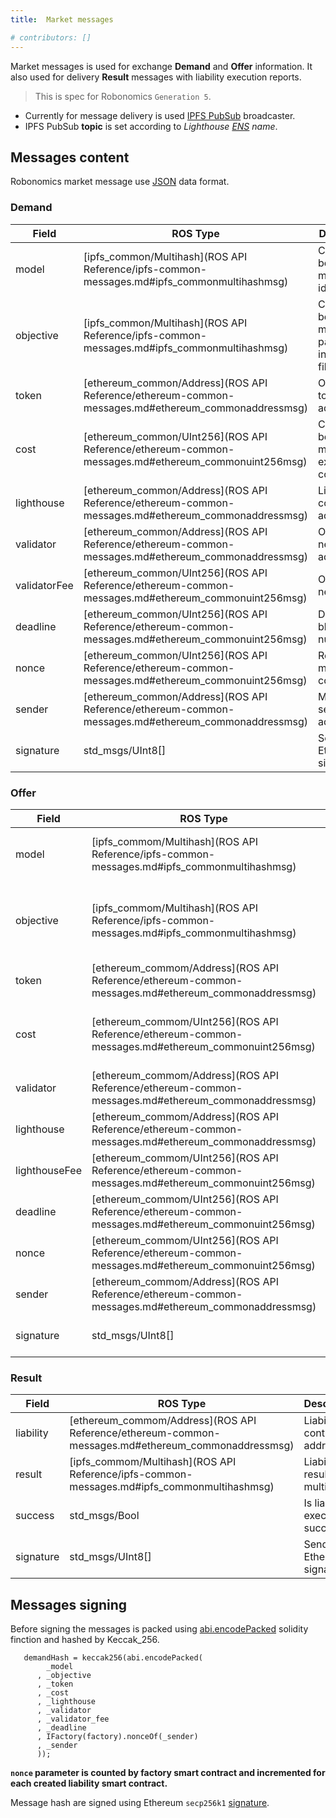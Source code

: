 ```yaml
---
title:  Market messages

# contributors: []
---
```


Market messages is used for exchange **Demand** and **Offer** information. It also used for delivery **Result** messages with liability execution reports.

> This is spec for Robonomics `Generation 5`.

- Currently for message delivery is used [IPFS PubSub](https://ipfs.io/blog/25-pubsub/) broadcaster.
- IPFS PubSub **topic** is set according to *Lighthouse [ENS](https://ens.domains/) name*.

## Messages content

Robonomics market message use [JSON](https://www.json.org/) data format.


### Demand

| Field | ROS Type                                                                        | Description |
|-------------- |---------------------------------------------------------------------------------|------------------------------------------------ |
| model | [ipfs_common/Multihash](ROS API Reference/ipfs-common-messages.md#ipfs_commonmultihashmsg)         | CPS behavioral model identifier |
| objective | [ipfs_common/Multihash](ROS API Reference/ipfs-common-messages.md#ipfs_commonmultihashmsg)         | CPS behavioral model parameters in rosbag file |
| token | [ethereum_common/Address](ROS API Reference/ethereum-common-messages.md#ethereum_commonaddressmsg) | Operational token address |
| cost | [ethereum_common/UInt256](ROS API Reference/ethereum-common-messages.md#ethereum_commonuint256msg) | CPS behavioral model execution cost |
| lighthouse | [ethereum_common/Address](ROS API Reference/ethereum-common-messages.md#ethereum_commonaddressmsg) | Lighthouse contract address |
| validator | [ethereum_common/Address](ROS API Reference/ethereum-common-messages.md#ethereum_commonaddressmsg) | Observing network address |
| validatorFee  | [ethereum_common/UInt256](ROS API Reference/ethereum-common-messages.md#ethereum_commonuint256msg) | Observing network fee |
| deadline | [ethereum_common/UInt256](ROS API Reference/ethereum-common-messages.md#ethereum_commonuint256msg) | Deadline block number |
| nonce | [ethereum_common/UInt256](ROS API Reference/ethereum-common-messages.md#ethereum_commonuint256msg) | Robonomics message counter |
| sender | [ethereum_common/Address](ROS API Reference/ethereum-common-messages.md#ethereum_commonaddressmsg) | Message sender address |
| signature | std_msgs/UInt8[]                                                                | Sender’s Ethereum signature |

### Offer

| Field             | ROS Type                                                                        | Description                                       |
|---------------    |---------------------------------------------------------------------------------|------------------------------------------------   |
| model             | [ipfs_commom/Multihash](ROS API Reference/ipfs-common-messages.md#ipfs_commonmultihashmsg)         | CPS behavioral model identifier                   |
| objective         | [ipfs_commom/Multihash](ROS API Reference/ipfs-common-messages.md#ipfs_commonmultihashmsg)         | CPS behavioral model parameters in rosbag file    |
| token             | [ethereum_commom/Address](ROS API Reference/ethereum-common-messages.md#ethereum_commonaddressmsg) | Operational token address                         |
| cost              | [ethereum_commom/UInt256](ROS API Reference/ethereum-common-messages.md#ethereum_commonuint256msg) | CPS behavioral model execution cost               |
| validator         | [ethereum_commom/Address](ROS API Reference/ethereum-common-messages.md#ethereum_commonaddressmsg) | Observing network address                         |
| lighthouse        | [ethereum_commom/Address](ROS API Reference/ethereum-common-messages.md#ethereum_commonaddressmsg) | Lighthouse contract address                       |
| lighthouseFee     | [ethereum_commom/UInt256](ROS API Reference/ethereum-common-messages.md#ethereum_commonuint256msg) | Liability creation fee                            |
| deadline          | [ethereum_commom/UInt256](ROS API Reference/ethereum-common-messages.md#ethereum_commonuint256msg) | Deadline block number                             |
| nonce             | [ethereum_commom/UInt256](ROS API Reference/ethereum-common-messages.md#ethereum_commonuint256msg) | Robonomics message counter                        |
| sender            | [ethereum_commom/Address](ROS API Reference/ethereum-common-messages.md#ethereum_commonaddressmsg) | Message sender address                            |
| signature         | std_msgs/UInt8[]                                                                | Sender’s Ethereum signature                       |

### Result

| Field         | ROS Type                                                                        | Description                       |
|-----------    |---------------------------------------------------------------------------------|---------------------------------- |
| liability     | [ethereum_commom/Address](ROS API Reference/ethereum-common-messages.md#ethereum_commonaddressmsg) | Liability contract address        |
| result        | [ipfs_commom/Multihash](ROS API Reference/ipfs-common-messages.md#ipfs_commonmultihashmsg)         | Liability result multihash        |
| success       | std_msgs/Bool                                                                   | Is liability executed successful  |
| signature     | std_msgs/UInt8[]                                                                | Sender’s Ethereum signature       |

## Messages signing

Before signing the messages is packed using [abi.encodePacked](https://solidity.readthedocs.io/en/latest/abi-spec.html#non-standard-packed-mode
) solidity finction and hashed by Keccak_256.

```
   demandHash = keccak256(abi.encodePacked(
        _model
      , _objective
      , _token
      , _cost
      , _lighthouse
      , _validator
      , _validator_fee
      , _deadline
      , IFactory(factory).nonceOf(_sender)
      , _sender
      ));
```

**`nonce` parameter is counted by factory smart contract and incremented for each created liability smart contract.**

Message hash are signed using Ethereum ``secp256k1`` [signature](https://github.com/ethereum/wiki/wiki/JSON-RPC#eth_sign).
